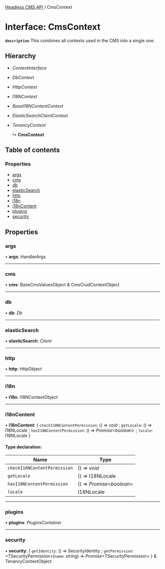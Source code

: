 [Headless CMS API](../index) / CmsContext

# Interface: CmsContext

**`description`** This combines all contexts used in the CMS into a single one.

## Hierarchy

* *ContextInterface*

* *DbContext*

* *HttpContext*

* *I18NContext*

* *BaseI18NContentContext*

* *ElasticSearchClientContext*

* *TenancyContext*

  ↳ **CmsContext**

## Table of contents

### Properties

- [args](cmscontext.md#args)
- [cms](cmscontext.md#cms)
- [db](cmscontext.md#db)
- [elasticSearch](cmscontext.md#elasticsearch)
- [http](cmscontext.md#http)
- [i18n](cmscontext.md#i18n)
- [i18nContent](cmscontext.md#i18ncontent)
- [plugins](cmscontext.md#plugins)
- [security](cmscontext.md#security)

## Properties

### args

• **args**: HandlerArgs

___

### cms

• **cms**: BaseCmsValuesObject & CmsCrudContextObject

___

### db

• **db**: *Db*

___

### elasticSearch

• **elasticSearch**: *Client*

___

### http

• **http**: HttpObject

___

### i18n

• **i18n**: I18NContextObject

___

### i18nContent

• **i18nContent**: { `checkI18NContentPermission`: () => *void* ; `getLocale`: () => I18NLocale ; `hasI18NContentPermission`: () => *Promise*<*boolean*\> ; `locale`: I18NLocale  }

#### Type declaration:

Name | Type |
------ | ------ |
`checkI18NContentPermission` | () => *void* |
`getLocale` | () => I18NLocale |
`hasI18NContentPermission` | () => *Promise*<*boolean*\> |
`locale` | I18NLocale |

___

### plugins

• **plugins**: *PluginsContainer*

___

### security

• **security**: { `getIdentity`: () => SecurityIdentity ; `getPermission`: <TSecurityPermission\>(`name`: *string*) => *Promise*<TSecurityPermission\>  } & TenancyContextObject
